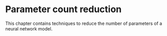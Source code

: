 # Parameter count reduction #

This chapter contains techniques to reduce the number of parameters of a neural network model.
 

